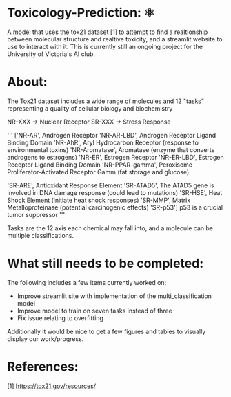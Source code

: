 # **Toxicology-Prediction: ⚛️**
A model that uses the tox21 dataset [1] to attempt to find a realtionship between molecular structure and realtive toxicity, and a streamlit website to use to interact with it.
This is currently still an ongoing project for the University of Victoria's AI club.

# About:
The Tox21 dataset includes a wide range of molecules and 12 "tasks" representing a quality of cellular biology and biochemistry

NR-XXX -> Nuclear Receptor
SR-XXX -> Stress Response

'''
['NR-AR',           Androgen Receptor
 'NR-AR-LBD',       Androgen Receptor Ligand Binding Domain
 'NR-AhR',          Aryl Hydrocarbon Receptor (response to environmental toxins)
 'NR-Aromatase',    Aromatase (enzyme that converts androgens to estrogens)
 'NR-ER',           Estrogen Receptor
 'NR-ER-LBD',       Estrogen Receptor Ligand Binding Domain
 'NR-PPAR-gamma',   Peroxisome Proliferator-Activated Receptor Gamm (fat storage and glucose)

 'SR-ARE',          Antioxidant Response Element
 'SR-ATAD5',        The ATAD5 gene is involved in DNA damage response (could lead to mutations)
 'SR-HSE',          Heat Shock Element (initiate heat shock responses)
 'SR-MMP',          Matrix Metalloproteinase (potential carcinogenic effects)
 'SR-p53']          p53 is a crucial tumor suppressor
 '''

Tasks are the 12 axis each chemical may fall into, and a molecule can be multiple classifications.

# What still needs to be completed:
The following includes a few items currently worked on:
  - Improve streamlit site with implementation of the multi_classification model
  - Improve model to train on seven tasks instead of three
  - Fix issue relating to overfitting

Additionally it would be nice to get a few figures and tables to visually display our work/progress.

# References:
  [1] https://tox21.gov/resources/

